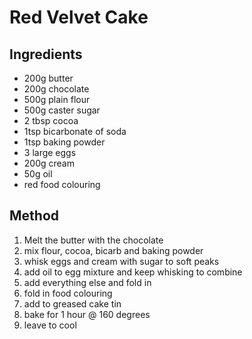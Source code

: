 # Red Velvet Cake

## Ingredients
- 200g butter
- 200g chocolate
- 500g plain flour
- 500g caster sugar
- 2 tbsp cocoa
- 1tsp bicarbonate of soda
- 1tsp baking powder
- 3 large eggs
- 200g cream
- 50g oil
- red food colouring

## Method
1. Melt the butter with the chocolate
2. mix flour, cocoa, bicarb and baking powder
3. whisk eggs and cream with sugar to soft peaks
4. add oil to egg mixture and keep whisking to combine
5. add everything else and fold in
6. fold in food colouring
7. add to greased cake tin
8. bake for 1 hour @ 160 degrees
9. leave to cool
